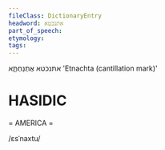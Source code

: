 ```yaml
---
fileClass: DictionaryEntry
headword: אתנכטא
part_of_speech: 
etymology: 
tags: 
---
```

אתנכטא
אֶתְנַחְתָּ֑א
'Etnachta (cantillation mark)'

HASIDIC
=======
= AMERICA = 

/ɛsˈnaxtu/
